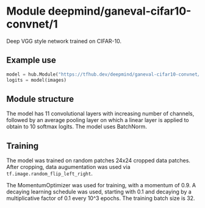 # Module deepmind/ganeval-cifar10-convnet/1
Deep VGG style network trained on CIFAR-10.

<!-- dataset: CIFAR-10 -->
<!-- module-type: image-classification -->
<!-- network-architecture: VGG-style -->
<!-- fine-tunable: false -->
<!-- format: hub -->


## Example use
```python
model = hub.Module("https://tfhub.dev/deepmind/ganeval-cifar10-convnet/1")
logits = model(images)
```

## Module structure

The model has 11 convolutional layers with increasing number of channels, 
followed by an average pooling layer on which a linear layer is applied to 
obtain to 10 softmax logits. The model uses BatchNorm. 


## Training

The model was trained on random patches 24x24 cropped data patches. 
After cropping, data augumentation was used via 
`tf.image.random_flip_left_right`.

The MomentumOptimizer was used for training, with a momentum of 0.9. A decaying
learning schedule was used, starting with 0.1 and decaying by a multiplicative
factor of 0.1 every 10^3 epochs. The training batch size is 32.

